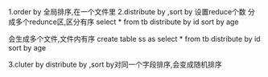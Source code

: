 1.order by
全局排序,在一个文件里
2.distribute by ,sort by
设置reduce个数
分成多个redunce区,区分有序
select * from tb distribute by id sort by age

会生成多个文件,文件内有序
create table ss as select * from tb distribute by id sort by age

3.cluter by
distribute by ,sort by对同一个字段排序,会变成随机排序